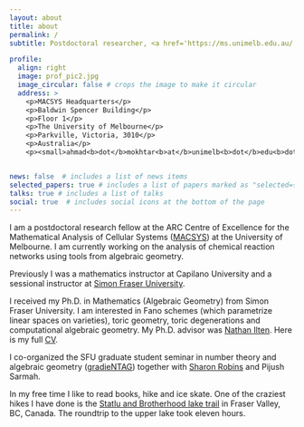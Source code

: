 ```yaml
---
layout: about
title: about
permalink: /
subtitle: Postdoctoral researcher, <a href='https://ms.unimelb.edu.au/'>The University of Melbourne</a>

profile:
  align: right
  image: prof_pic2.jpg
  image_circular: false # crops the image to make it circular
  address: >
    <p>MACSYS Headquarters</p>
    <p>Baldwin Spencer Building</p>
    <p>Floor 1</p>
    <p>The University of Melbourne</p>
    <p>Parkville, Victoria, 3010</p>
    <p>Australia</p>
    <p><small>ahmad<b>dot</b>mokhtar<b>at</b>unimelb<b>dot</b>edu<b>dot</b>au</small></p>


news: false  # includes a list of news items
selected_papers: true # includes a list of papers marked as "selected={true}"
talks: true # includes a list of talks
social: true  # includes social icons at the bottom of the page
---
```


I am a postdoctoral research fellow at the ARC Centre of Excellence for the Mathematical Analysis of Cellular Systems (<a href='https://macsys.org/'>MACSYS</a>) at the University of Melbourne.
I am currently working on the analysis of chemical reaction networks using tools from algebraic geometry.

Previously I was a mathematics instructor at Capilano University and a sessional instructor at <a href='https://www.sfu.ca/math.html'>Simon Fraser University</a>.

I received my Ph.D. in Mathematics (Algebraic Geometry) from Simon Fraser University. I am interested in Fano schemes (which parametrize linear spaces on varieties), toric geometry, toric degenerations and computational algebraic geometry. My Ph.D. advisor was <a href='https://www.sfu.ca/~nilten/'>Nathan Ilten</a>. Here is my full <a href="{{ '/cv/' | relative_url }}">CV</a>.

I co-organized the SFU graduate student seminar in number theory and algebraic geometry (<a href="{{ '/gradieNTAG/' | relative_url }}">gradieNTAG</a>) together with <a href='https://sites.google.com/view/sharon-robins'>Sharon Robins</a> and Pijush Sarmah.

In my free time I like to read books, hike and ice skate. One of the craziest hikes I have done is the <a href='https://www.google.com/maps/search/?api=1&query=statlu+and+brotherhood+lake+trailhead'>Statlu and Brotherhood lake trail</a> in Fraser Valley, BC, Canada. The roundtrip to the upper lake took eleven hours.
